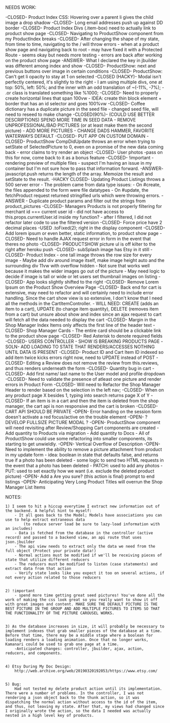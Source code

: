 NEEDS WORK:

-CLOSED- Product Index CSS: Hovering over a parent li gives the child image a drop shadow
-CLOSED- Long email addresses push up against DD border
-CLOSED- Product Index Divs (.item-box) need to actually link to product show page
-CLOSED- Navigating to ProductShow component from my ProductIndex breaks
-CLOSED- After changing the shape of my state, from time to time, navigating to the / will throw errors
    - when at a product show page and navigating back to root
    - may have fixed it with a Protected Route
    - seems okay but needs more testing
    - errors are back after working on the product show page
-ANSWER- What I declared the key in jbuilder was different among index and show
-CLOSED- ProductShow: next and previous buttons over image in certain conditions
-CLOSED- ProductShow: Can't get li opacity to stay at 1 on selected
-CLOSED (HACKY)- Modal isn't perfectly centered, it's slightly to the right
    - I am using multiple divs, one at top: 50%, left: 50%; and the inner with an odd translation of ~(-11%, -7%);
    - .or class is translated something like %1000;
-CLOSED- Need to properly create horizontal lines that span 100vw
    - IDEA: create thin block element + border that has an id selector and goes 100%vw
-CLOSED- Coffee dictionary has a duplicate picture in the seed file
    - changed seed file, will need to reseed to make change
-CLOSED(90%)- (COULD USE BETTER DESCRIPTIONS) SPEND MORE TIME IN SEED DATA 
    - REMOVE UNPROFESSIONAL/BAD PICTURES (or at least make them the second picture)
    - ADD MORE PICTURES
    - CHANGE DADS HAMMER, FAVORITE WATERWAYS DEFAULT
-CLOSED- PUT APP ON CUSTOM DOMAIN
-CLOSED- ProductShow CompDidUpdate throws an error when trying to setState of SelectedPicture to 0, even on a promise of the new data coming back
    - error claims to try render an object
-CLOSED- User photos
    -pass on this for now, come back to it as a bonus feature
-CLOSED- !important - rendering preview of multiple files
    - suspect I'm having an issue in my container but I'm not sure how to pass that information forward.
    -ANSWER- javascript.push returns the length of the array. Memoize the result and setState to the result.
-HACKY CLOSED- Updating Product Listings throws a 500 server error
    - The problem came from data type issues:
        - On #create, the files appended to the form were file datatypes
        - On #update, the fetchProduct request returned stringified urls which were throwing errors.
    - ANSWER - Duplicate product params and filter out the strings from product_pictures 
-CLOSED- Managers Products is not properly filtering for merchant id === current user id
    - did not have access to this.props.currentUser.id inside my function? 
    - after I filtered, I did not refactor later code to use the filtered version
-CLOSED- Force price have 2 decimal places
    -USED .toFixed(2); right in the display component
-CLOSED- Add lorem ipsum or even better, static information, to product show page
-CLOSED- Need to handle AJAX request error in form in the event that theres no photo
-CLOSED- PRODUCTSHOW picture ul is off kilter to the right after heroku push
-CLOSED- subSplash image has Etsy in it still
-CLOSED- Product Index - one tall image throws the row size for every image
    - Maybe add div around image itself, make image height auto and the surrounding div 11vw with overflow hidden
    - Not sure that works well because it makes the wider images go out of the picture
    - May need logic to decide if image is tall or wide or let users set thumbnail images on listing
-CLOSED- App looks slightly shifted to the right
-CLOSED- Remove Lorem Ipsum on the Product Show Overview Page
-CLOSED- Back end for cart is extensive, may need to refactor and will certainly need to include error handling. Since the cart show view is so extensive, I don't know that I need all the methods in the CartItemController. 
    - WILL NEED: CREATE (adds an item to a cart), UPDATE (to change item quantity), DELETE (removes item from a cart) but unsure about show and index since an ajax request to cart will fetch all the data needed to display the cart
-CLOSED- Margin in the Shop Manager Index Items only affects the first line of the header text
-CLOSED- Shop Manager Cards - The entire card should be a clickable link to the product show page
-CLOSED- Red Asterisk to denote required fields
-CLOSED- USERS CONTROLLER - SHOW IS BREAKING PRODUCTS PAGE
    -SOLN- ADD LOADING TO STATE THAT RENDERS/ACCESSES NOTHING UNTIL DATA IS PRESENT
-CLOSED- Product ID and Cart Item ID indexed so add item twice kicks errors right now, need to UPDATE instead of POST
-CLOSED- Editing a Review does not remove the review from this.reviews, and thus renders underneath the form
-CLOSED- Quantity bug in cart
-CLOSED- Add first name/ last name to the User model and profile dropdown
-CLOSED- Need to validate the presence of atleast one picture and render errors in Product Form
-CLOSED- Will need to Refactor the Shop Manager Header to render based on the selection in the left nav;
-CLOSED- When on any product page X besides 1, typing into search returns page X of Y
-CLOSED- If an item is in a cart and then the item is deleted from the shop manager, the cart api is non responsive and the cart is broken
-CLOSED- CART API SHOULD BE PRIVATE 
-OPEN- Error handing on the session form doesn't activate a red focus/active on the trouble element
-OPEN- ? DEVELOP FULLSIZE PICTURE MODAL ?
-OPEN- ProductShow component will need revisiting after Review/Shopping Cart components are created
    - Add quantity to Products via migration
    - Add quantity to Docs
    - All of ProductShow could use some refactoring into smaller components, its starting to get unwieldly.
-OPEN- Vertical Overflow of Description
-OPEN- Need to implement the ability to remove a picture attachment from product in my update form
    - idea: boolean in state that defaults false, and returns true if a photo has been deleted
    - some logic to send two HTML requests in the event that a photo has been deleted
        - PATCH: used to add any photos
        - PUT: used to set exactly how we want (i.e. exclude the deleted product picture)
-OPEN- Add a Are you sure? (this action is final) prompt to end listings
-OPEN- Anticipating Very Long Product Titles will overrun the Shop Manager List Items


 

NOTES: 

    1) I seem to hit a hiccup everytime I extract new information out of the backend. A helpful hint to myself:
        - It all goes back to the Model; Models have associations you can use to help extract extraneous data 
            (to reduce server load be sure to lazy-load information with an includes)
        - Data is fetched from the database in the controller (active record) and passed to a backend view, an api route that uses json.jbuilder
        - The api view needs to extract only the data we need from the full object (Protect your private data!)
        - Normal actions must be modified if we'll be receiving pieces of state that utilize different reducers
        - The reducers must be modified to listen (case statements) and extract data from that action
        - Verify state looks like you expect it too on several actions, if not every action related to those reducers


    2) !important
        - spend more time getting great seed pictures! You've done all the work of making the css look great so you really want to show it off with great images and content. MAKE SURE THE DEFAULT PICTURE IS THE BEST PICTURE IN THE GROUP AND ADD MULTIPLE PICTURES TO ITEMS SO THAT THE FUNCTIONALITY OF THE PICTURE CAROUSEL WORKS.


    3) As the database increases in size, it will probably be necessary to implement indexes that grab smaller pieces of the database at a time. Before that time, there may be a middle stage where a boolean for loading renders a loading animation. Once that no longer works, Kamanari could be used to grab one page at a time. 
        -Anticipated changes: controller, jbuilder, ajax, action, reducers, and components.


    4) Etsy During My Doc Design:
        http://web.archive.org/web/20190320192053/https://www.etsy.com/


    5) Bug:
        Had not tested my delete product action until its implementation. There were a number of problems. In the controller, I was not rendering a json object back to the thunk action, so it was dispatching the normal action without access to the id of the item, and thus, not leaving my state. After that, my views had changed since I originally wrote the action, so the data I needed was actually nested in a high level key of products.



